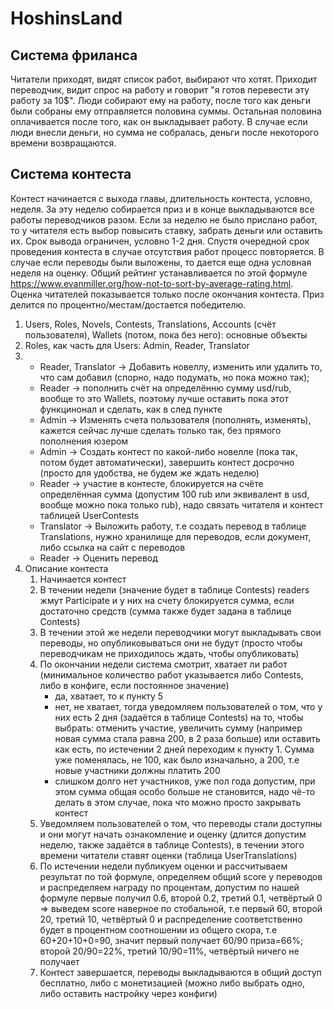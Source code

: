 # HoshinsLand

## Система фриланса

Читатели приходят, видят список работ, выбирают что хотят. Приходит переводчик, видит спрос на работу и говорит "я готов перевести эту работу за 10$". Люди собирают ему на работу, после того как деньги были собраны ему отправляется половина суммы. Остальная половина оплачивается после того, как он выкладывает работу. В случае если люди внесли деньги, но сумма не собралась, деньги после некоторого времени возвращаются.


## Система контеста

Контест начинается с выхода главы, длительность контеста, условно, неделя. За эту неделю собирается приз и в конце выкладываются все работы переводчиков разом. Если за неделю не было прислано работ, то у читателя есть выбор повысить ставку, забрать деньги или оставить их. Срок вывода ограничен, условно 1-2 дня. Спустя очередной срок проведения контеста в случае отсутствия работ процесс повторяется. В случае если переводы были выложены, то дается еще одна условная неделя на оценку. Общий рейтинг устанавливается по этой формуле https://www.evanmiller.org/how-not-to-sort-by-average-rating.html. Оценка читателей показывается только после окончания контеста. Приз делится по процентно/местам/достается победителю.

1) Users, Roles, Novels, Contests, Translations, Accounts (счёт пользователя), Wallets (потом, пока без него): основные объекты
2) Roles, как часть для Users: Admin, Reader, Translator
3)  - Reader, Translator -> Добавить новеллу, изменить или удалить то, что сам добавил (спорно, надо подумать, но пока можно так);
	- Reader -> пополнить счёт на определённю сумму usd/rub, вообще то это Wallets, поэтому лучше оставить пока этот функцинонал и сделать, как в след пункте
	- Admin -> Изменять счета пользователя (пополнять, изменять), кажется сейчас лучше сделать только так, без прямого пополнения юзером
	- Admin -> Создать контест по какой-либо новелле (пока так, потом будет автоматически), завершить контест досрочно (просто для удобства, не будем же ждать неделю)
	- Reader -> участие в контесте, блокируется на счёте определённая сумма (допустим 100 rub или эквивалент в usd, вообще можно пока только rub), надо связать читателя и контест таблицей UserContests
	- Translator -> Выложить работу, т.е создать перевод в таблице Translations, нужно хранилище для переводов, если документ, либо ссылка на сайт с переводов
	- Reader -> Оценить перевод
4) Описание контеста 
	1) Начинается контест
	2) В течении недели (значение будет в таблице Contests) readers жмут Participate и у них на счету блокируется сумма, если достаточно средств (сумма также будет задана в таблице Contests)
	3) В течении этой же недели переводчики могут выкладывать свои переводы, но опубликовываться они не будут (просто чтобы переводчикам не приходилось ждать, чтобы опубликовать)
	4) По окончании недели система смотрит, хватает ли работ (минимальное количество работ указывается либо Contests, либо в конфиге, если постоянное значение)
		- да, хватает, то к пункту 5
		- нет, не хватает, тогда уведомляем пользователей о том, что у них есть 2 дня (задаётся в таблице Contests) на то, чтобы выбрать: отменить участие, увеличить сумму (например новая сумма стала равна 200, в 2 раза больше) или оставить как есть, по истечении 2 дней переходим к пункту 1. Сумма уже поменялась, не 100, как было изначально, а 200, т.е новые участники должны платить 200
		- слишком долго нет участников, уже пол года допустим, при этом сумма общая особо больше не становится, надо чё-то делать в этом случае, пока что можно просто закрывать контест
	5) Уведомляем пользователей о том, что переводы стали доступны и они могут начать ознакомление и оценку (длится допустим неделю, также задаётся в таблице Contests), в течении этого времени читатели ставят оценки (таблица UserTranslations)
	6) По истечении недели публикуем оценки и рассчитываем результат по той формуле, определяем общий score у переводов и распределяем награду по процентам, допустим по нашей формуле первые получил 0.6, второй 0.2, третий 0.1, четвёртый 0 => выведем score наверное по стобальной, т.е первый 60, второй 20, третий 10, четвёртый 0 и распределение соответственно будет в процентном соотношении из общего скора, т.е 60+20+10+0=90, значит первый получает 60/90 приза=66%; второй 20/90=22%, третий 10/90=11%, четвёртый ничего не получает
	7) Контест завершается, переводы выкладываются в общий доступ бесплатно, либо с монетизацией (можно либо выбрать одно, либо оставить настройку через конфиги)
